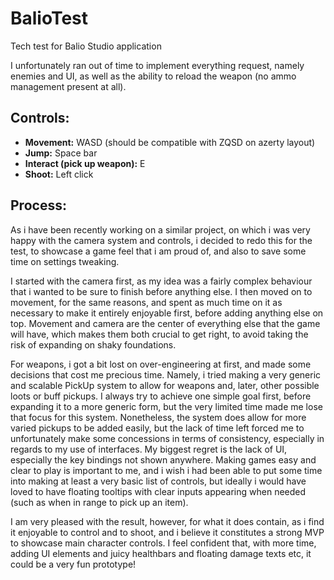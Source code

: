 # BalioTest
Tech test for Balio Studio application

I unfortunately ran out of time to implement everything request, namely enemies and UI, as well as the ability to reload the weapon (no ammo management present at all).


## Controls:

- **Movement:** WASD (should be compatible with ZQSD on azerty layout) 
- **Jump:** Space bar 
- **Interact (pick up weapon):** E 
- **Shoot:** Left click 


## Process:

As i have been recently working on a similar project, on which i was very happy with the camera system and controls, i decided to redo this for the test, to showcase a game feel that i am proud of, and also to save some time on settings tweaking.

I started with the camera first, as my idea was a fairly complex behaviour that i wanted to be sure to finish before anything else.
I then moved on to movement, for the same reasons, and spent as much time on it as necessary to make it entirely enjoyable first, before adding anything else on top. Movement and camera are the center of everything else that the game will have, which makes them both crucial to get right, to avoid taking the risk of expanding on shaky foundations.

For weapons, i got a bit lost on over-engineering at first, and made some decisions that cost me precious time. Namely, i tried making a very generic and scalable PickUp system to allow for weapons and, later, other possible loots or buff pickups. I always try to achieve one simple goal first, before expanding it to a more generic form, but the very limited time made me lose that focus for this system.
Nonetheless, the system does allow for more varied pickups to be added easily, but the lack of time left forced me to unfortunately make some concessions in terms of consistency, especially in regards to my use of interfaces.
My biggest regret is the lack of UI, especially the key bindings not shown anywhere. Making games easy and clear to play is important to me, and i wish i had been able to put some time into making at least a very basic list of controls, but ideally i would have loved to have floating tooltips with clear inputs appearing when needed (such as when in range to pick up an item).

I am very pleased with the result, however, for what it does contain, as i find it enjoyable to control and to shoot, and i believe it constitutes a strong MVP to showcase main character controls. I feel confident that, with more time, adding UI elements and juicy healthbars and floating damage texts etc, it could be a very fun prototype!
